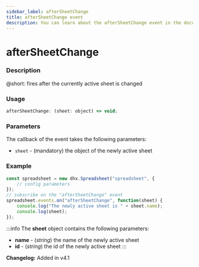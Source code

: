 ```yaml
---
sidebar_label: afterSheetChange
title: afterSheetChange event
description: You can learn about the afterSheetChange event in the documentation of the DHTMLX JavaScript Spreadsheet library. Browse developer guides and API reference, try out code examples and live demos, and download a free 30-day evaluation version of DHTMLX Spreadsheet.
---
```


# afterSheetChange

### Description

@short: fires after the currently active sheet is changed

### Usage

~~~jsx
afterSheetChange: (sheet: object) => void;
~~~

### Parameters

The callback of the event takes the following parameters:

- `sheet` - (mandatory) the object of the newly active sheet

### Example

~~~jsx {5-8}
const spreadsheet = new dhx.Spreadsheet("spreadsheet", {
    // config parameters
});
// subscribe on the "afterSheetChange" event
spreadsheet.events.on("afterSheetChange", function(sheet) {
    console.log("The newly active sheet is " + sheet.name);
    console.log(sheet);
});
~~~

:::info
The **sheet** object contains the following parameters:

- **name** - (*string*) the name of the newly active sheet
- **id** - (*string*) the id of the newly active sheet
:::

**Changelog:** Added in v4.1
